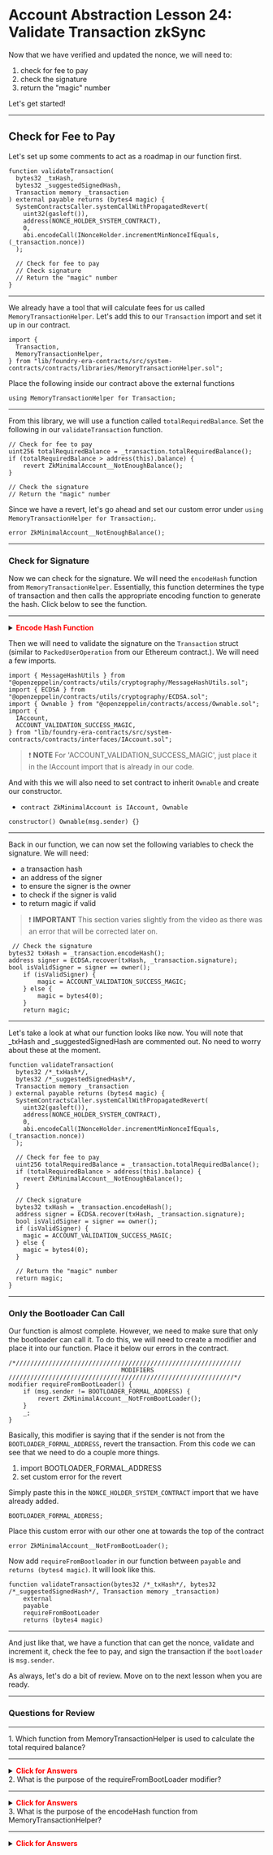 # Account Abstraction Lesson 24: Validate Transaction zkSync

Now that we have verified and updated the nonce, we will need to:

1. check for fee to pay
2. check the signature
3. return the "magic" number

Let's get started!

---

## Check for Fee to Pay

Let's set up some comments to act as a roadmap in our function first.

```solidity
function validateTransaction(
  bytes32 _txHash,
  bytes32 _suggestedSignedHash,
  Transaction memory _transaction
) external payable returns (bytes4 magic) {
  SystemContractsCaller.systemCallWithPropagatedRevert(
    uint32(gasleft()),
    address(NONCE_HOLDER_SYSTEM_CONTRACT),
    0,
    abi.encodeCall(INonceHolder.incrementMinNonceIfEquals, (_transaction.nonce))
  );

  // Check for fee to pay
  // Check signature
  // Return the "magic" number
}
```

---

We already have a tool that will calculate fees for us called `MemoryTransactionHelper`. Let's add this to our `Transaction` import and set it up in our contract.

```solidity
import {
  Transaction,
  MemoryTransactionHelper,
} from "lib/foundry-era-contracts/src/system-contracts/contracts/libraries/MemoryTransactionHelper.sol";
```

Place the following inside our contract above the external functions

```solidity
using MemoryTransactionHelper for Transaction;
```

---

From this library, we will use a function called `totalRequiredBalance`. Set the following in our `validateTransaction` function.

```solidity
// Check for fee to pay
uint256 totalRequiredBalance = _transaction.totalRequiredBalance();
if (totalRequiredBalance > address(this).balance) {
    revert ZkMinimalAccount__NotEnoughBalance();
}

// Check the signature
// Return the "magic" number
```

Since we have a revert, let's go ahead and set our custom error under `using MemoryTransactionHelper for Transaction;`.

```solidity
error ZkMinimalAccount__NotEnoughBalance();
```

---

### Check for Signature

Now we can check for the signature. We will need the `encodeHash` function from `MemoryTransactionHelper`. Essentially, this function determines the type of transaction and then calls the appropriate encoding function to generate the hash. Click below to see the function.

---

<details>

**<summary><span style="color:red">Encode Hash Function</span></summary>**

```solidity
/// @notice Calculate the suggested signed hash of the transaction,
/// i.e. the hash that is signed by EOAs and is recommended to be signed by other accounts.
function encodeHash(
  Transaction memory _transaction
) internal view returns (bytes32 resultHash) {
  if (_transaction.txType == LEGACY_TX_TYPE) {
    resultHash = _encodeHashLegacyTransaction(_transaction);
  } else if (_transaction.txType == EIP_712_TX_TYPE) {
    resultHash = _encodeHashEIP712Transaction(_transaction);
  } else if (_transaction.txType == EIP_1559_TX_TYPE) {
    resultHash = _encodeHashEIP1559Transaction(_transaction);
  } else if (_transaction.txType == EIP_2930_TX_TYPE) {
    resultHash = _encodeHashEIP2930Transaction(_transaction);
  } else {
    // Currently no other transaction types are supported.
    // Any new transaction types will be processed in a similar manner.
    revert("Encoding unsupported tx");
  }
}
```

</details>

</details>

Then we will need to validate the signature on the `Transaction` struct (similar to `PackedUserOperation` from our Ethereum contract.). We will need a few imports.

```solidity
import { MessageHashUtils } from "@openzeppelin/contracts/utils/cryptography/MessageHashUtils.sol";
import { ECDSA } from "@openzeppelin/contracts/utils/cryptography/ECDSA.sol";
import { Ownable } from "@openzeppelin/contracts/access/Ownable.sol";
import {
  IAccount,
  ACCOUNT_VALIDATION_SUCCESS_MAGIC,
} from "lib/foundry-era-contracts/src/system-contracts/contracts/interfaces/IAccount.sol";
```

> ❗ **NOTE** For 'ACCOUNT_VALIDATION_SUCCESS_MAGIC', just place it in the IAccount import that is already in our code.

And with this we will also need to set contract to inherit `Ownable` and create our constructor.

- `contract ZkMinimalAccount is IAccount, Ownable`

```solidity
constructor() Ownable(msg.sender) {}
```

---

Back in our function, we can now set the following variables to check the signature. We will need:

- a transaction hash
- an address of the signer
- to ensure the signer is the owner
- to check if the signer is valid
- to return magic if valid

> ❗ **IMPORTANT** This section varies slightly from the video as there was an error that will be corrected later on.

```solidity
 // Check the signature
bytes32 txHash = _transaction.encodeHash();
address signer = ECDSA.recover(txHash, _transaction.signature);
bool isValidSigner = signer == owner();
    if (isValidSigner) {
        magic = ACCOUNT_VALIDATION_SUCCESS_MAGIC;
    } else {
        magic = bytes4(0);
    }
    return magic;
```

---

Let's take a look at what our function looks like now. You will note that \_txHash and \_suggestedSignedHash are commented out. No need to worry about these at the moment.

```solidity
function validateTransaction(
  bytes32 /*_txHash*/,
  bytes32 /*_suggestedSignedHash*/,
  Transaction memory _transaction
) external payable returns (bytes4 magic) {
  SystemContractsCaller.systemCallWithPropagatedRevert(
    uint32(gasleft()),
    address(NONCE_HOLDER_SYSTEM_CONTRACT),
    0,
    abi.encodeCall(INonceHolder.incrementMinNonceIfEquals, (_transaction.nonce))
  );

  // Check for fee to pay
  uint256 totalRequiredBalance = _transaction.totalRequiredBalance();
  if (totalRequiredBalance > address(this).balance) {
    revert ZkMinimalAccount__NotEnoughBalance();
  }

  // Check signature
  bytes32 txHash = _transaction.encodeHash();
  address signer = ECDSA.recover(txHash, _transaction.signature);
  bool isValidSigner = signer == owner();
  if (isValidSigner) {
    magic = ACCOUNT_VALIDATION_SUCCESS_MAGIC;
  } else {
    magic = bytes4(0);
  }

  // Return the "magic" number
  return magic;
}
```

---

### Only the Bootloader Can Call

Our function is almost complete. However, we need to make sure that only the bootloader can call it. To do this, we will need to create a modifier and place it into our function. Place it below our errors in the contract.

```solidity
/*//////////////////////////////////////////////////////////////
                               MODIFIERS
//////////////////////////////////////////////////////////////*/
modifier requireFromBootLoader() {
    if (msg.sender != BOOTLOADER_FORMAL_ADDRESS) {
        revert ZkMinimalAccount__NotFromBootLoader();
    }
    _;
}
```

Basically, this modifier is saying that if the sender is not from the `BOOTLOADER_FORMAL_ADDRESS`, revert the transaction. From this code we can see that we need to do a couple more things.

1. import BOOTLOADER_FORMAL_ADDRESS
2. set custom error for the revert

Simply paste this in the `NONCE_HOLDER_SYSTEM_CONTRACT` import that we have already added.

```solidity
BOOTLOADER_FORMAL_ADDRESS;
```

Place this custom error with our other one at towards the top of the contract

```solidity
error ZkMinimalAccount__NotFromBootLoader();
```

Now add `requireFromBootloader` in our function between `payable` and `returns (bytes4 magic)`. It will look like this.

```solidity
function validateTransaction(bytes32 /*_txHash*/, bytes32 /*_suggestedSignedHash*/, Transaction memory _transaction)
    external
    payable
    requireFromBootLoader
    returns (bytes4 magic)
```

---

And just like that, we have a function that can get the nonce, validate and increment it, check the fee to pay, and sign the transaction if the `bootloader` is `msg.sender`.

As always, let's do a bit of review. Move on to the next lesson when you are ready.

---

### Questions for Review

---

<summary>1. Which function from MemoryTransactionHelper is used to calculate the total required balance?</summary>

---

<details>

**<summary><span style="color:red">Click for Answers</span></summary>**

totalRequiredBalance()

</details>

<summary>2.  What is the purpose of the requireFromBootLoader modifier? </summary>

---

<details>

**<summary><span style="color:red">Click for Answers</span></summary>**

```Solidity
To ensure that if the sender is not from the BOOTLOADER_FORMAL_ADDRESS, the transaction is reverted.
```

</details>

<summary>3. What is the purpose of the encodeHash function from MemoryTransactionHelper?</summary>

---

<details>

**<summary><span style="color:red">Click for Answers</span></summary>**

```Solidity
It determines the type of transaction and then calls the appropriate encoding function to generate the hash.
```

</details>
